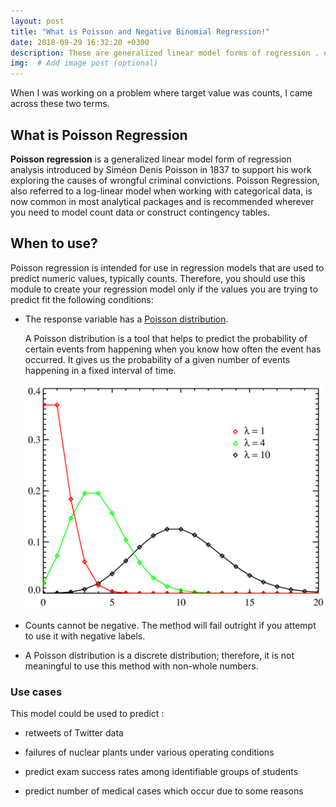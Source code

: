 ```yaml
---
layout: post
title: "What is Poisson and Negative Binomial Regression!"
date: 2018-09-29 16:32:20 +0300
description: These are generalized linear model forms of regression . # Add post description (optional)
img:  # Add image post (optional)
---
```


When I was working on a problem where target value was counts, I came across these two terms.

## What is Poisson Regression

**Poisson regression** is a generalized linear model form of regression analysis introduced by Siméon Denis Poisson in 1837 to support his work exploring the causes of wrongful criminal convictions. Poisson Regression, also referred to a log-linear model when working with categorical data, is now common in most analytical packages and is recommended wherever you need to model count data or construct contingency tables.

## When to use?

Poisson regression is intended for use in regression models that are used to predict numeric values, typically counts. Therefore, you should use this module to create your regression model only if the values you are trying to predict fit the following conditions:

* The response variable has a [Poisson distribution](https://en.wikipedia.org/wiki/Poisson_distribution).

  A Poisson distribution is a tool that helps to predict the probability of certain events from happening when you know         how often the event has occurred. It gives us the probability of a given number of events happening in a fixed interval of   time.
  
     ![poisson](/assets/img/poisson-distribution.png)

* Counts cannot be negative. The method will fail outright if you attempt to use it with negative labels.

* A Poisson distribution is a discrete distribution; therefore, it is not meaningful to use this method with non-whole    numbers.

### Use cases

This model could be used to predict :

* retweets of Twitter data 

* failures of nuclear plants under various operating conditions

* predict exam success rates among identifiable groups of students

* predict number of medical cases which occur due to some reasons



